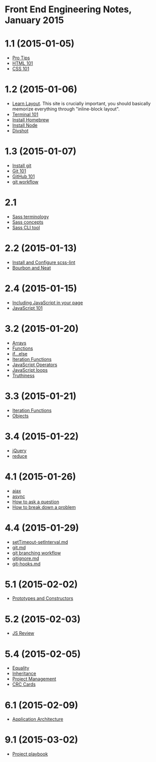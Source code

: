Front End Engineering Notes, January 2015
=========================================

# 1.1 (2015-01-05)
- [Pro Tips](00-pro-tips.md)
- [HTML 101](01-html-101.md)
- [CSS 101](02-css-101.md)

# 1.2 (2015-01-06)
- [Learn Layout](http://learnlayout.com/). This site is crucially important, you
  should basically memorize everything through "inline-block layout".
- [Terminal 101](003-terminal-101.md)
- [Install Homebrew](004-install-homebrew.md)
- [Install Node](005-install-node.md)
- [Divshot](006-divshot.md)

# 1.3 (2015-01-07)
- [Install git](007-git-installation.md)
- [Git 101](008-git-101.md)
- [GitHub 101](009-github-101.md)
- [git workflow](010-git-workflow.md)

# 2.1
- [Sass
  terminology](http://skillcrush.com/2014/07/29/jargon-begone-common-sass-terminology-beginners/)
- [Sass concepts](https://scotch.io/tutorials/getting-started-with-sass)
- [Sass CLI tool](997-sass-cli.md)

# 2.2 (2015-01-13)
- [Install and Configure scss-lint](999-scss-lint.md)
- [Bourbon and Neat](998-bourbon-neat.md)

# 2.4 (2015-01-15)
- [Including JavaScript in your page](including-js.md)
- [JavaScript 101](js-101.md)

# 3.2 (2015-01-20)
- [Arrays](arrays.md)
- [Functions](functions.md)
- [if...else](if-else.md)
- [Iteration Functions](iteration-functions.md)
- [JavaScript Operators](js-operators.md)
- [JavaScript loops](loops.md)
- [Truthiness](truthiness.md)

# 3.3 (2015-01-21)
- [Iteration Functions](iteration-functions.md)
- [Objects](objects.md)

# 3.4 (2015-01-22)
- [jQuery](jquery-101.md)
- [reduce](iteration-functions.md)

# 4.1 (2015-01-26)
- [ajax](ajax.md)
- [async](async.md)
- [How to ask a question](how-to-ask-a-question.md)
- [How to break down a problem](how-to-break-down-a-problem.md)

# 4.4 (2015-01-29)
- [setTimeout-setInterval.md](setTimeout-setInterval.md)
- [git.md](git.md)
- [git branching workflow](git-branching-workflow.md)
- [gitignore.md](gitignore.md)
- [git-hooks.md](git-hooks.md)

# 5.1 (2015-02-02)
- [Prototypes and Constructors](prototypes-and-constructors.md)

# 5.2 (2015-02-03)
- [JS Review](js-review.md)

# 5.4 (2015-02-05)
- [Equality](equality-and-coersion.md)
- [Inheritance]()
- [Project Management](project-management.md)
- [CRC Cards]()

# 6.1 (2015-02-09)
- [Application Architecture](application-architecture.md)

# 9.1 (2015-03-02)
- [Project playbook](playbook.md)
